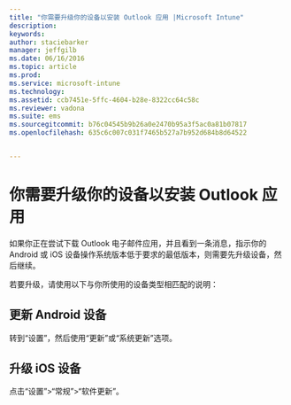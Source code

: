 ```yaml
---
title: "你需要升级你的设备以安装 Outlook 应用 |Microsoft Intune"
description: 
keywords: 
author: staciebarker
manager: jeffgilb
ms.date: 06/16/2016
ms.topic: article
ms.prod: 
ms.service: microsoft-intune
ms.technology: 
ms.assetid: ccb7451e-5ffc-4604-b28e-8322cc64c58c
ms.reviewer: vadona
ms.suite: ems
ms.sourcegitcommit: b76c04545b9b26a0e2470b95a3f5ac0a81b07817
ms.openlocfilehash: 635c6c007c031f7465b527a7b952d684b8d64522


---
```


# 你需要升级你的设备以安装 Outlook 应用

如果你正在尝试下载 Outlook 电子邮件应用，并且看到一条消息，指示你的 Android 或 iOS 设备操作系统版本低于要求的最低版本，则需要先升级设备，然后继续。 

若要升级，请使用以下与你所使用的设备类型相匹配的说明：

## 更新 Android 设备
转到“设置”，然后使用“更新”或“系统更新”选项。

## 升级 iOS 设备
点击“设置”&gt;“常规”&gt;“软件更新”。




<!--HONumber=Jul16_HO2-->


